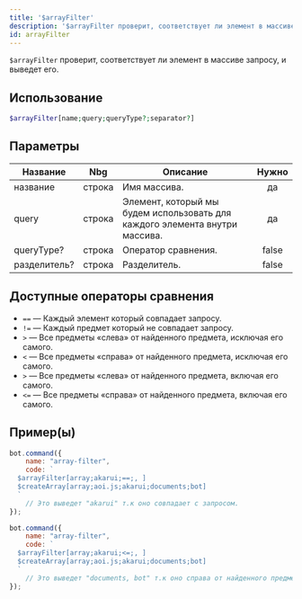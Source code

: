 ```yaml
---
title: '$arrayFilter'
description: '$arrayFilter проверит, соответствует ли элемент в массиве запросу, и выведет его.'
id: arrayFilter
---
```


`$arrayFilter` проверит, соответствует ли элемент в массиве запросу, и выведет его.

## Использование

```php
$arrayFilter[name;query;queryType?;separator?]
```

## Параметры

| Название     | Nbg    | Описание                                                                    | Нужно |
| ------------ | ------ | --------------------------------------------------------------------------- |:-----:|
| название     | строка | Имя массива.                                                                |  да   |
| query        | строка | Элемент, который мы будем использовать для каждого элемента внутри массива. |  да   |
| queryType?   | строка | Оператор сравнения.                                                         | false |
| разделитель? | строка | Разделитель.                                                                | false |

## Доступные операторы сравнения

* `==` — Каждый элемент который совпадает запросу.
* `!=` — Каждый предмет который не совпадает запросу.
* `>`  — Все предметы «слева» от найденного предмета, исключая его самого.
* `<`  — Все предметы «справа» от найденного предмета, исключая его самого.
* `>`  — Все предметы «слева» от найденного предмета, включая его самого.
* `<=`  — Все предметы «справа» от найденного предмета, включая его самого.

## Пример(ы)

```javascript
bot.command({
    name: "array-filter",
    code: `
  $arrayFilter[array;akarui;==;, ]
  $createArray[array;aoi.js;akarui;documents;bot]
  `
    // Это выведет "akarui" т.к оно совпадает с запросом.
});
```

```javascript
bot.command({
    name: "array-filter",
    code: `
  $arrayFilter[array;akarui;<=;, ]
  $createArray[array;aoi.js;akarui;documents;bot]
  `
    // Это выведет "documents, bot" т.к оно справа от найденного предмета.
});
```
